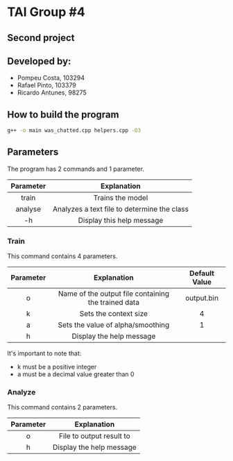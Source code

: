 # TAI Group #4
## Second project
## Developed by:
- Pompeu Costa, 103294
- Rafael Pinto, 103379
- Ricardo Antunes, 98275

## How to build the program
```bash
g++ -o main was_chatted.cpp helpers.cpp -O3

```

## Parameters
The program has 2 commands and 1 parameter.

| Parameter 	   |            Explanation    	                                | 
|:-------------: |:--------------------------------------------------------:	|
|     train      |     Trains the model    	                                  |
|     analyse    |  Analyzes a text file to determine the class               |
|     -h     	   |         Display this help message                        	|

### Train
  This command contains 4 parameters.

| Parameter 	|                 Explanation                          | Default Value 	|
|:---------:	|:---------------------------------------------------: |:-------------:	|
|     o     	|  Name of the output file containing the trained data |  output.bin   	|
|     k     	|     Sets the context size              	             |     4        	|
|     a     	|     Sets the value of alpha/smoothing 	             |     1       	  |
|     h     	|     Display the help message       	                 |              	|


It's important to note that:
- k must be a positive integer
- a must be a decimal value greater than 0

### Analyze
  This command contains 2 parameters.

| Parameter 	|              Explanation               |
|:---------:	|:-------------------------------------: |
|     o     	|   File to output result to             |
|     h     	|     Display the help message           |
